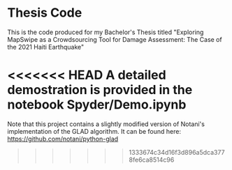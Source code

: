 # Thesis Code
This is the code produced for my Bachelor's Thesis titled "Exploring MapSwipe as a Crowdsourcing Tool for Damage Assessment: The Case of the 2021 Haiti Earthquake"

<<<<<<< HEAD
A detailed demostration is provided in the notebook Spyder/Demo.ipynb
=======
Note that this project contains a slightly modified version of Notani's implementation of the GLAD algorithm. It can be found here: https://github.com/notani/python-glad
>>>>>>> 1333674c34d16f3d896a5dca3778fe6ca8514c96
